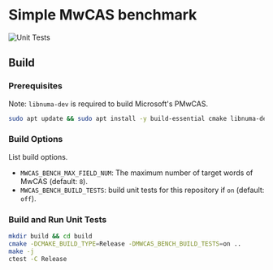 # Simple MwCAS benchmark

![Unit Tests](https://github.com/dbgroup-nagoya-u/mwcas-benchmark/workflows/Unit%20Tests/badge.svg?branch=main)

## Build

### Prerequisites

Note: `libnuma-dev` is required to build Microsoft's PMwCAS.

```bash
sudo apt update && sudo apt install -y build-essential cmake libnuma-dev
```

### Build Options

List build options.

- `MWCAS_BENCH_MAX_FIELD_NUM`: The maximum number of target words of MwCAS (default: `8`).
- `MWCAS_BENCH_BUILD_TESTS`: build unit tests for this repository if `on` (default: `off`).

### Build and Run Unit Tests

```bash
mkdir build && cd build
cmake -DCMAKE_BUILD_TYPE=Release -DMWCAS_BENCH_BUILD_TESTS=on ..
make -j
ctest -C Release
```

